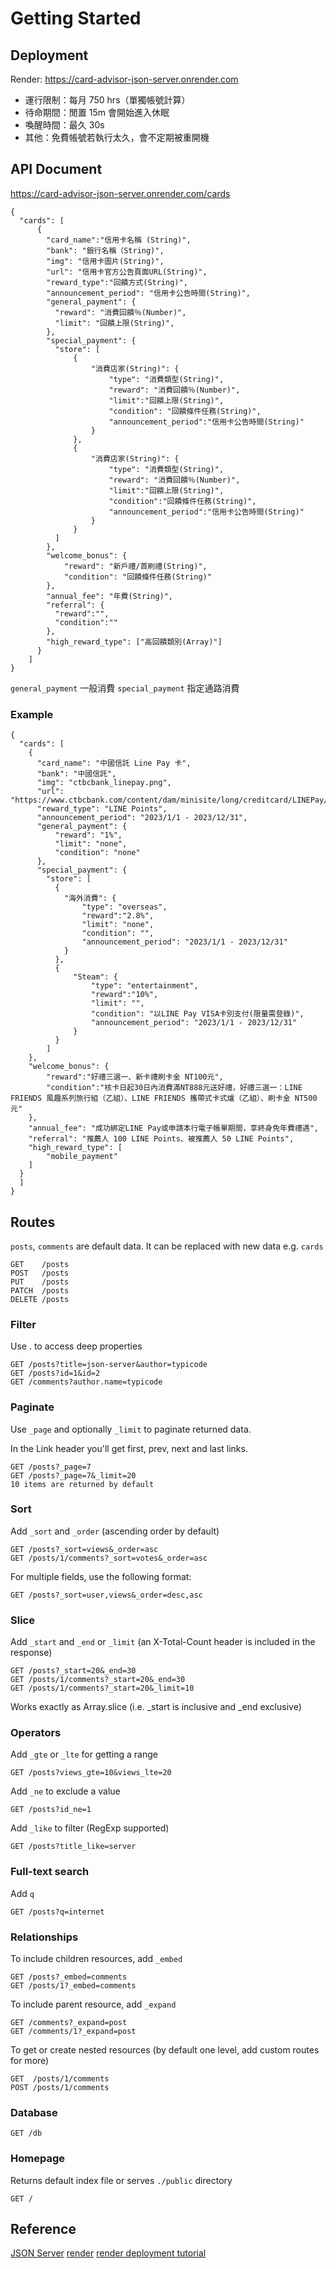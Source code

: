 # Getting Started

## Deployment

Render: https://card-advisor-json-server.onrender.com

- 運行限制：每月 750 hrs（單獨帳號計算）
- 待命期間：閒置 15m 會開始進入休眠
- 喚醒時間：最久 30s
- 其他：免費帳號若執行太久，會不定期被重開機

## API Document
https://card-advisor-json-server.onrender.com/cards

```
{
  "cards": [
      {
        "card_name":"信用卡名稱 (String)",
        "bank": "銀行名稱（String)",
        "img": "信用卡圖片(String)",
        "url": "信用卡官方公告頁面URL(String)", 
        "reward_type":"回饋方式(String)",
        "announcement_period": "信用卡公告時間(String)",
        "general_payment": {     
          "reward": "消費回饋％(Number)",
          "limit": "回饋上限(String)",
        },
        "special_payment": {     
          "store": [             
              {
                  "消費店家(String)": {
                      "type": "消費類型(String)",
                      "reward": "消費回饋％(Number)",
                      "limit":"回饋上限(String)",        
                      "condition": "回饋條件任務(String)",    
                      "announcement_period":"信用卡公告時間(String)"
                  }
              },
              {
                  "消費店家(String)": {
                      "type": "消費類型(String)",
                      "reward": "消費回饋％(Number)",
                      "limit":"回饋上限(String)",
                      "condition":"回饋條件任務(String)",
                      "announcement_period":"信用卡公告時間(String)"
                  }
              }
          ] 
        },
        "welcome_bonus": {
            "reward": "新戶禮/首刷禮(String)",
            "condition": "回饋條件任務(String)"
        },
        "annual_fee": "年費(String)",
        "referral": {
          "reward":"",
          "condition":""
        },
        "high_reward_type": ["高回饋類別(Array)"]  
      }
    ]
}
```
`general_payment` 一般消費
`special_payment` 指定通路消費

### Example
```
{
  "cards": [
    {
      "card_name": "中國信託 Line Pay 卡",
      "bank": "中國信託",
      "img": "ctbcbank_linepay.png",
      "url": "https://www.ctbcbank.com/content/dam/minisite/long/creditcard/LINEPay/notice.html",
      "reward_type": "LINE Points",
      "announcement_period": "2023/1/1 - 2023/12/31",
      "general_payment": {
          "reward": "1%",
          "limit": "none",
          "condition": "none"
      },
      "special_payment": {
        "store": [
          {
            "海外消費": {
                "type": "overseas",
                "reward":"2.8%",
                "limit": "none",
                "condition": "",
                "announcement_period": "2023/1/1 - 2023/12/31"
            }
          },
          {
              "Steam": {
                  "type": "entertainment",
                  "reward":"10%",
                  "limit": "",
                  "condition": "以LINE Pay VISA卡別支付(限量需登錄)",
                  "announcement_period": "2023/1/1 - 2023/12/31"
              }
          }
        ]
    },
    "welcome_bonus": {
        "reward":"好禮三選一、新卡禮刷卡金 NT100元",
        "condition":"核卡日起30日內消費滿NT888元送好禮，好禮三選一：LINE FRIENDS 風趣系列旅行組（乙組）、LINE FRIENDS 攜帶式卡式爐（乙組）、刷卡金 NT500元"
    },
    "annual_fee": "成功綁定LINE Pay或申請本行電子帳單期間，享終身免年費禮遇",
    "referral": "推薦人 100 LINE Points、被推薦人 50 LINE Points",
    "high_reward_type": [
        "mobile_payment"
    ]
  }
  ]
}
```


## Routes

`posts`, `comments` are default data. It can be replaced with new data e.g. `cards`

```
GET    /posts
POST   /posts
PUT    /posts
PATCH  /posts
DELETE /posts
```


### Filter

Use . to access deep properties
```
GET /posts?title=json-server&author=typicode
GET /posts?id=1&id=2
GET /comments?author.name=typicode
```

### Paginate

Use `_page` and optionally `_limit` to paginate returned data.

In the Link header you'll get first, prev, next and last links.
```
GET /posts?_page=7
GET /posts?_page=7&_limit=20
10 items are returned by default
```

### Sort

Add `_sort` and `_order` (ascending order by default)
```
GET /posts?_sort=views&_order=asc
GET /posts/1/comments?_sort=votes&_order=asc
```
For multiple fields, use the following format:
```
GET /posts?_sort=user,views&_order=desc,asc
```

### Slice

Add `_start` and `_end` or `_limit` (an X-Total-Count header is included in the response)
```
GET /posts?_start=20&_end=30
GET /posts/1/comments?_start=20&_end=30
GET /posts/1/comments?_start=20&_limit=10
```
Works exactly as Array.slice (i.e. _start is inclusive and _end exclusive)

### Operators

Add `_gte` or `_lte` for getting a range

```
GET /posts?views_gte=10&views_lte=20
```
Add `_ne` to exclude a value
```
GET /posts?id_ne=1
```
Add `_like` to filter (RegExp supported)
```
GET /posts?title_like=server
```
### Full-text search

Add `q`
```
GET /posts?q=internet
```
### Relationships

To include children resources, add `_embed`
```
GET /posts?_embed=comments
GET /posts/1?_embed=comments
```
To include parent resource, add `_expand`
```
GET /comments?_expand=post
GET /comments/1?_expand=post
```
To get or create nested resources (by default one level, add custom routes for more)
```
GET  /posts/1/comments
POST /posts/1/comments
```

### Database
```
GET /db
```

### Homepage

Returns default index file or serves `./public` directory
```
GET /
```

## Reference
[JSON Server](https://github.com/typicode/json-server)
[render](https://render.com/docs/free)
[render deployment tutorial](https://hackmd.io/@NoName21/deploy-to-render-2022)

